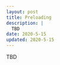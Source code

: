 ```yaml
---
layout: post
title: Preloading
description: |
  TBD
date: 2020-5-15
updated: 2020-5-15
---
```


TBD

